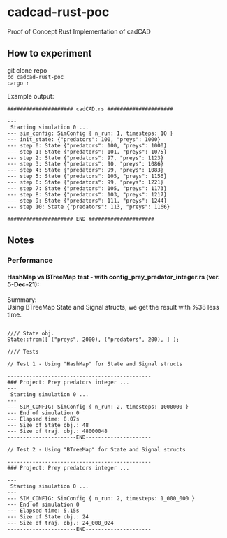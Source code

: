 # cadcad-rust-poc
Proof of Concept Rust Implementation of cadCAD

## How to experiment 
git clone repo  
`cd cadcad-rust-poc`  
`cargo r`  

Example output:
```
##################### cadCAD.rs #####################

---
 Starting simulation 0 ...
--- sim_config: SimConfig { n_run: 1, timesteps: 10 }
--- init_state: {"predators": 100, "preys": 1000}
--- step 0: State {"predators": 100, "preys": 1000}
--- step 1: State {"predators": 101, "preys": 1075}
--- step 2: State {"predators": 97, "preys": 1123}
--- step 3: State {"predators": 90, "preys": 1086}
--- step 4: State {"predators": 99, "preys": 1083}
--- step 5: State {"predators": 105, "preys": 1156}
--- step 6: State {"predators": 99, "preys": 1221}
--- step 7: State {"predators": 105, "preys": 1173}
--- step 8: State {"predators": 103, "preys": 1217}
--- step 9: State {"predators": 111, "preys": 1244}
--- step 10: State {"predators": 113, "preys": 1166}

##################### END #####################
```

## Notes

### Performance

#### HashMap vs BTreeMap test - with config_prey_predator_integer.rs (ver. 5-Dec-21):

Summary:  
Using BTreeMap State and Signal structs, we get the result with %38 less time.

```

//// State obj.
State::from([ ("preys", 2000), ("predators", 200), ] );

//// Tests

// Test 1 - Using "HashMap" for State and Signal structs

----------------------------------------------
### Project: Prey predators integer ...
---
 Starting simulation 0 ...
---
--- SIM_CONFIG: SimConfig { n_run: 2, timesteps: 1000000 }
--- End of simulation 0
--- Elapsed time: 8.07s
--- Size of State obj.: 48
--- Size of traj. obj.: 48000048
----------------------END---------------------

// Test 2 - Using "BTreeMap" for State and Signal structs

----------------------------------------------
### Project: Prey predators integer ...

---
 Starting simulation 0 ...
---
--- SIM_CONFIG: SimConfig { n_run: 2, timesteps: 1_000_000 }
--- End of simulation 0
--- Elapsed time: 5.15s
--- Size of State obj.: 24
--- Size of traj. obj.: 24_000_024
----------------------END---------------------
```






